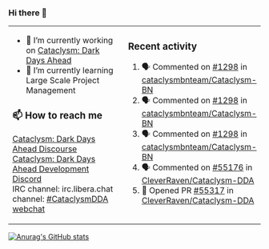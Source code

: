 ### Hi there 👋

<table><tr><td valign="top" width="50%">

- 🔭 I’m currently working on [Cataclysm: Dark Days Ahead](https://github.com/CleverRaven/Cataclysm-DDA)
- 🌱 I’m currently learning Large Scale Project Management

### 📫 How to reach me
[Cataclysm: Dark Days Ahead Discourse](https://discourse.cataclysmdda.org)  
[Cataclysm: Dark Days Ahead Development Discord](https://discord.gg/jFEc7Yp)  
IRC channel: irc.libera.chat channel: [#CataclysmDDA webchat](https://kiwiirc.com/nextclient/irc.libera.chat#CataclysmDDA)

</td><td valign="top" width="50%">

### Recent activity
<!--START_SECTION:activity-->
1. 🗣 Commented on [#1298](https://github.com/cataclysmbnteam/Cataclysm-BN/issues/1298) in [cataclysmbnteam/Cataclysm-BN](https://github.com/cataclysmbnteam/Cataclysm-BN)
2. 🗣 Commented on [#1298](https://github.com/cataclysmbnteam/Cataclysm-BN/issues/1298) in [cataclysmbnteam/Cataclysm-BN](https://github.com/cataclysmbnteam/Cataclysm-BN)
3. 🗣 Commented on [#1298](https://github.com/cataclysmbnteam/Cataclysm-BN/issues/1298) in [cataclysmbnteam/Cataclysm-BN](https://github.com/cataclysmbnteam/Cataclysm-BN)
4. 🗣 Commented on [#55176](https://github.com/CleverRaven/Cataclysm-DDA/issues/55176) in [CleverRaven/Cataclysm-DDA](https://github.com/CleverRaven/Cataclysm-DDA)
5. 💪 Opened PR [#55317](https://github.com/CleverRaven/Cataclysm-DDA/pull/55317) in [CleverRaven/Cataclysm-DDA](https://github.com/CleverRaven/Cataclysm-DDA)
<!--END_SECTION:activity-->

</td></tr></table>

[![Anurag's GitHub stats](https://github-readme-stats.vercel.app/api?username=kevingranade)](https://github.com/anuraghazra/github-readme-stats)
